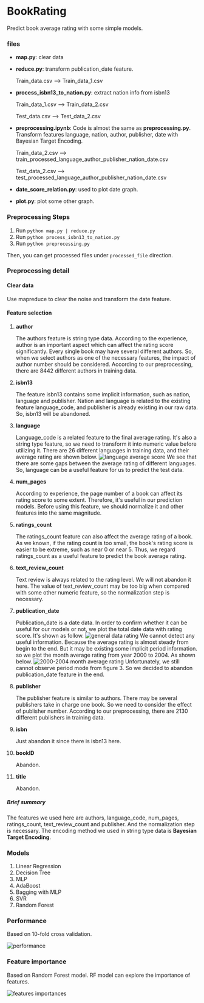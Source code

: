 # BookRating

Predict book average rating with some simple models.

### files

* __map.py__: clear data

* __reduce.py__: transform publication_date feature.

   Train_data.csv --> Train_data_1.csv

* __process_isbn13_to_nation.py__: extract nation info from isbn13

   Train_data_1.csv --> Train_data_2.csv

   Test_data.csv --> Test_data_2.csv

* __preprocessing.ipynb__: Code is almost the same as __preprocessing.py__. Transform features language, nation, author, publisher, date with Bayesian Target Encoding.

   Train_data_2.csv --> train_processed_language_author_publisher_nation_date.csv

   Test_data_2.csv --> test_processed_language_author_publisher_nation_date.csv
   
* __date_score_relation.py__: used to plot date graph.

* __plot.py__: plot some other graph.


### Preprocessing Steps

1. Run `python map.py | reduce.py`
2. Run `python process_isbn13_to_nation.py`
3. Run `python preprocessing.py`

Then, you can get processed files under `processed_file` direction.

### Preprocessing detail

#### Clear data

Use mapreduce to clear the noise and transform the date feature.

#### Feature selection

1. __author__

   The authors feature is string type data. According to the experience, author is an important aspect which can affect the rating score significantly. Every single book may have several different authors. So, when we select authors as one of the necessary features, the impact of author number should be considered. According to our preprocessing, there are 8442 different authors in training data.

2. __isbn13__

   The feature isbn13 contains some implicit information, such as nation, language and publisher. Nation and language is related to the existing feature language_code, and publisher is already existing in our raw data. So, isbn13 will be abandoned.

3. __language__

   Language_code is a related feature to the final average rating. It's also a string type feature, so we need to transform it into numeric value before utilizing it. There are 26 different languages in training data, and their average rating are shown below.
   ![language average score](https://github.com/AlitaMcF/BookRating/blob/master/chart/lang_avg_rating.png)
   We see that there are some gaps between the average rating of different languages. So, language can be a useful feature for us to predict the test data.

4. __num_pages__

   According to experience, the page number of a book can affect its rating score to some extent. Therefore, it's useful in our prediction models. Before using this feature, we should normalize it and other features into the same magnitude.
   
5. __ratings_count__

   The ratings_count feature can also affect the average rating of a book. As we known, if the rating count is too small, the book's rating score is easier to be extreme, such as near 0 or near 5. Thus, we regard ratings_count as a useful feature to predict the book average rating.
   
6. __text_review_count__

   Text review is always related to the rating level. We will not abandon it here. The value of text_review_count may be too big when compared with some other numeric feature, so the normalization step is necessary.
   
7. __publication_date__

   Publication_date is a date data. In order to confirm whether it can be useful for our models or not, we plot the total date data with rating score. It's shown as follow.
   ![general data rating](https://github.com/AlitaMcF/BookRating/blob/master/chart/generl_date_score.png)
   We cannot detect any useful information. Because the average rating is almost steady from begin to the end. But it may be existing some implicit period information. so we plot the month average rating from year 2000 to 2004. As shown below.
   ![2000-2004 month average rating](https://github.com/AlitaMcF/BookRating/blob/master/chart/2000-2004_month_score.png)
   Unfortunately, we still cannot observe period mode from figure 3. So we decided to abandon publication_date feature in the end.
   
8. __publisher__

   The publisher feature is similar to authors. There may be several publishers take in charge one book. So we need to consider the effect of publisher number. According to our preprocessing, there are 2130 different publishers in training data.
   
9. __isbn__

   Just abandon it since there is isbn13 here.
   
10. __bookID__

    Abandon.
   
11. __title__

    Abandon.
   
##### Brief summary

The features we used here are authors, language_code, num_pages, ratings_count, text_review_count and publisher. And the normalization step is necessary. The encoding method we used in string type data is __Bayesian Target Encoding__.

### Models

1. Linear Regression
2. Decision Tree
3. MLP
4. AdaBoost
5. Bagging with MLP
6. SVR
7. Random Forest

### Performance

Based on 10-fold cross validation.

![performance](https://github.com/AlitaMcF/BookRating/blob/master/chart/MSE_models.png)

### Feature importance

Based on Random Forest model. RF model can explore the importance of features.

![features importances](https://github.com/AlitaMcF/BookRating/blob/master/chart/feature_importance.png)


